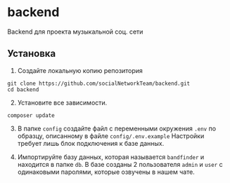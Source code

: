 # backend
Backend для проекта музыкальной соц. сети
## Установка

1. Создайте локальную копию репозитория
```
git clone https://github.com/socialNetworkTeam/backend.git
cd backend
```

2. Установите все зависимости.
```
composer update
```

3. В папке `config` cоздайте файл с переменными окружения `.env` по образцу, описанному в файле `config/.env.example`
Настройки требует лишь блок подключения к базе данных.

4. Импортируйте базу данных, которая называется `bandfinder` и находится в папке `db`. 
В базе созданы 2 пользователя `admin` и `user` с одинаковыми паролями, которые озвучены в нашем чате.
